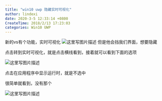 ```yaml
---
title: "win10 uwp 隐藏实时可视化"
author: lindexi
date: 2020-3-5 12:33:14 +0800
CreateTime: 2018/2/13 17:23:03
categories: Win10 UWP
---
```


新的vs有个功能，实时可视化
![这里写图片描述](http://img.blog.csdn.net/20160726120050644)
但是他会挡我们界面，想要隐藏

<!--more-->


<!-- CreateTime:2018/2/13 17:23:03 -->


<div id="toc"></div>

点击转到实时可视化，就是点击横线看到，接着就可以看到下面的选项

![这里写图片描述](http://img.blog.csdn.net/20160726120202902)

点击在应用程序中显示运行时，就是不选中

很简单就看到，没有那个

![这里写图片描述](http://img.blog.csdn.net/20160726120317965)




